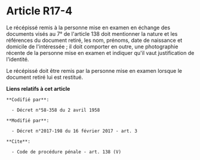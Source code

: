 # Article R17-4

Le récépissé remis à la personne mise en examen en échange des documents visés au 7° de l'article 138 doit mentionner la
nature et les références du document retiré, les nom, prénoms, date de naissance et domicile de l'intéressée ; il doit
comporter en outre, une photographie récente de la personne mise en examen et indiquer qu'il vaut justification de
l'identité. 

Le récépissé doit être remis par la personne mise en examen lorsque le document retiré lui est restitué.

**Liens relatifs à cet article**

	**Codifié par**:

	  - Décret n°58-358 du 2 avril 1958

	**Modifié par**:

	  - Décret n°2017-198 du 16 février 2017 - art. 3

	**Cite**:

	  - Code de procédure pénale - art. 138 (V)
